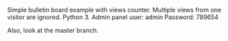 Simple bulletin board example with views counter. Multiple views from one visitor are ignored.
Python 3.
Admin panel user: admin
Password: 789654

Also, look at the master branch.
